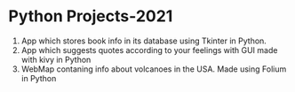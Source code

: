 # Python Projects-2021
1. App which stores book info in its database using Tkinter in Python.
2. App which suggests quotes according to your feelings with GUI made with kivy in Python
3. WebMap contaning info about volcanoes in the USA. Made using Folium in Python
